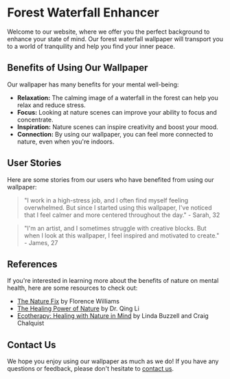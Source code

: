 <!--font:Poppins-->

# Forest Waterfall Enhancer

Welcome to our website, where we offer you the perfect background to enhance your state of mind. Our forest waterfall wallpaper will transport you to a world of tranquility and help you find your inner peace.

## Benefits of Using Our Wallpaper

Our wallpaper has many benefits for your mental well-being:

- **Relaxation:** The calming image of a waterfall in the forest can help you relax and reduce stress.
- **Focus:** Looking at nature scenes can improve your ability to focus and concentrate.
- **Inspiration:** Nature scenes can inspire creativity and boost your mood.
- **Connection:** By using our wallpaper, you can feel more connected to nature, even when you're indoors.

## User Stories

Here are some stories from our users who have benefited from using our wallpaper:

> "I work in a high-stress job, and I often find myself feeling overwhelmed. But since I started using this wallpaper, I've noticed that I feel calmer and more centered throughout the day." - Sarah, 32

> "I'm an artist, and I sometimes struggle with creative blocks. But when I look at this wallpaper, I feel inspired and motivated to create." - James, 27

## References

If you're interested in learning more about the benefits of nature on mental health, here are some resources to check out:

- [The Nature Fix](#) by Florence Williams
- [The Healing Power of Nature](#) by Dr. Qing Li
- [Ecotherapy: Healing with Nature in Mind](#) by Linda Buzzell and Craig Chalquist

## Contact Us

We hope you enjoy using our wallpaper as much as we do! If you have any questions or feedback, please don't hesitate to [contact us](#).

<!--

Write me content for website with wallpaper which alt text is:

"A waterfall in the forest"

The name/title of the page should not be 1:1 copy of the alt text but rather a real content of the website which is using this wallpaper.

- Use markdown format 
- Start with heading
- Heading should be short and concise
- The content should look like a real website 
- The website should not be about the wallpaper, wallpaper is just a related background
- Heading should be contain work "wallpaper" or "background"
- Include real sections like references, contact, user stories, etc. use things relevant to the page purpose.
- Feel free to use structure like headings, bullets, numbering, blockquotes, paragraphs, horizontal lines, etc.
- You can use formatting like bold or _italic_
- You can include UTF-8 emojis
- Links should be only #hash anchors (and you can refer to the document itself)
- Do not include images


---


# Serenity in Motion: A Wallpaper for Your Peaceful Mind

Welcome to our website, where we provide you with the perfect background to enhance your peaceful state of mind. Our wallpaper depicts a serene waterfall in the forest, surrounded by lush greenery that will transport you to a world of tranquility.

## Benefits of Using Our Wallpaper

Our wallpaper is not just a pretty picture; it has many benefits for your mental well-being. Here are some reasons why you should use our wallpaper:

- **Relaxation:** The calming image of a waterfall in the forest can help you relax and reduce stress.
- **Focus:** Looking at nature scenes can improve your ability to focus and concentrate.
- **Inspiration:** Nature scenes can inspire creativity and boost your mood.
- **Connection:** By using our wallpaper, you can feel more connected to nature, even when you're indoors.

## User Stories

Here are some stories from our users who have benefited from using our wallpaper:

> "I work in a high-stress job, and I often find myself feeling overwhelmed. But since I started using this wallpaper, I've noticed that I feel calmer and more centered throughout the day." - Sarah, 32

> "I'm an artist, and I sometimes struggle with creative blocks. But when I look at this wallpaper, I feel inspired and motivated to create." - James, 27

## References

If you're interested in learning more about the benefits of nature on mental health, here are some resources to check out:

- [The Nature Fix](#) by Florence Williams
- [The Healing Power of Nature](#) by Dr. Qing Li
- [Ecotherapy: Healing with Nature in Mind](#) by Linda Buzzell and Craig Chalquist

## Contact Us

We hope you enjoy using our wallpaper as much as we do! If you have any questions or feedback, please don't hesitate to [contact us](#).


---


Heading should not include word "wallpaper". The website should not be about the wallpaper itself, wallpaper is just a related background, rewrite whole content.


---


# Find Your Peace: Transform Your Desktop with a Serene Forest Waterfall

Welcome to our website, where we offer you the perfect background to enhance your state of mind. Our serene forest waterfall wallpaper will transport you to a world of tranquility and help you find your inner peace.

## Benefits of Using Our Wallpaper

Our wallpaper is not just a pretty picture; it has many benefits for your mental well-being. Here are some reasons why you should use our wallpaper:

- **Relaxation:** The calming image of a waterfall in the forest can help you relax and reduce stress.
- **Focus:** Looking at nature scenes can improve your ability to focus and concentrate.
- **Inspiration:** Nature scenes can inspire creativity and boost your mood.
- **Connection:** By using our wallpaper, you can feel more connected to nature, even when you're indoors.

## User Stories

Here are some stories from our users who have benefited from using our wallpaper:

> "I work in a high-stress job, and I often find myself feeling overwhelmed. But since I started using this wallpaper, I've noticed that I feel calmer and more centered throughout the day." - Sarah, 32

> "I'm an artist, and I sometimes struggle with creative blocks. But when I look at this wallpaper, I feel inspired and motivated to create." - James, 27

## References

If you're interested in learning more about the benefits of nature on mental health, here are some resources to check out:

- [The Nature Fix](#) by Florence Williams
- [The Healing Power of Nature](#) by Dr. Qing Li
- [Ecotherapy: Healing with Nature in Mind](#) by Linda Buzzell and Craig Chalquist

## Contact Us

We hope you enjoy using our wallpaper as much as we do! If you have any questions or feedback, please don't hesitate to [contact us](#).


---


Heading is too long, rewrite whole content.


---


# Serenity in Nature: Enhance Your Desktop with a Forest Waterfall

Welcome to our website, where we offer you the perfect background to enhance your state of mind. Our forest waterfall wallpaper will transport you to a world of tranquility and help you find your inner peace.

## Benefits of Using Our Wallpaper

Our wallpaper is not just a pretty picture; it has many benefits for your mental well-being. Here are some reasons why you should use our wallpaper:

- **Relaxation:** The calming image of a waterfall in the forest can help you relax and reduce stress.
- **Focus:** Looking at nature scenes can improve your ability to focus and concentrate.
- **Inspiration:** Nature scenes can inspire creativity and boost your mood.
- **Connection:** By using our wallpaper, you can feel more connected to nature, even when you're indoors.

## User Stories

Here are some stories from our users who have benefited from using our wallpaper:

> "I work in a high-stress job, and I often find myself feeling overwhelmed. But since I started using this wallpaper, I've noticed that I feel calmer and more centered throughout the day." - Sarah, 32

> "I'm an artist, and I sometimes struggle with creative blocks. But when I look at this wallpaper, I feel inspired and motivated to create." - James, 27

## References

If you're interested in learning more about the benefits of nature on mental health, here are some resources to check out:

- [The Nature Fix](#) by Florence Williams
- [The Healing Power of Nature](#) by Dr. Qing Li
- [Ecotherapy: Healing with Nature in Mind](#) by Linda Buzzell and Craig Chalquist

## Contact Us

We hope you enjoy using our wallpaper as much as we do! If you have any questions or feedback, please don't hesitate to [contact us](#).


---


Heading is too long, rewrite whole content.


---


# Enhance Your Desktop with a Serene Forest Waterfall

Welcome to our website, where we offer you the perfect background to enhance your state of mind. Our forest waterfall wallpaper will transport you to a world of tranquility and help you find your inner peace.

## Benefits of Using Our Wallpaper

Our wallpaper has many benefits for your mental well-being:

- **Relaxation:** The calming image of a waterfall in the forest can help you relax and reduce stress.
- **Focus:** Looking at nature scenes can improve your ability to focus and concentrate.
- **Inspiration:** Nature scenes can inspire creativity and boost your mood.
- **Connection:** By using our wallpaper, you can feel more connected to nature, even when you're indoors.

## User Stories

Here are some stories from our users who have benefited from using our wallpaper:

> "I work in a high-stress job, and I often find myself feeling overwhelmed. But since I started using this wallpaper, I've noticed that I feel calmer and more centered throughout the day." - Sarah, 32

> "I'm an artist, and I sometimes struggle with creative blocks. But when I look at this wallpaper, I feel inspired and motivated to create." - James, 27

## References

If you're interested in learning more about the benefits of nature on mental health, here are some resources to check out:

- [The Nature Fix](#) by Florence Williams
- [The Healing Power of Nature](#) by Dr. Qing Li
- [Ecotherapy: Healing with Nature in Mind](#) by Linda Buzzell and Craig Chalquist

## Contact Us

We hope you enjoy using our wallpaper as much as we do! If you have any questions or feedback, please don't hesitate to [contact us](#).


---


Write me a Google font which is best fitting for the website.

Pick from the list:
- Roboto
- Lato
- Alegreya
- Great Vibes
- Exo 2
- Poppins
- Montserrat
- Barlow Condensed
- Open Sans
- Orbitron
- IBM Plex Sans
- Lobster
- Raleway
- Futura
- Inter
- Dancing Script
- Playfair Display


Write just the font name nothing else.


---


Poppins

-->
